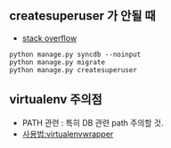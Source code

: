 ## createsuperuser 가 안될 때
* [stack overflow](http://stackoverflow.com/questions/14059573/cant-create-super-user-django)

```
python manage.py syncdb --noinput
python manage.py migrate
python manage.py createsuperuser
```

## virtualenv 주의점
* PATH 관련 : 특히 DB 관련 path 주의할 것.
* [사용법:virtualenvwrapper](http://kwonnam.pe.kr/wiki/python/virtualenv)
